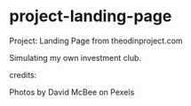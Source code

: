 # project-landing-page
Project: Landing Page from theodinproject.com

Simulating my own investment club.

credits:

Photos by David McBee on Pexels

